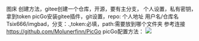 图床
    创建方法，gitee创建一个仓库，开源，要有主分支，
    个人设置，私有密钥，拿到token
    picGo安装gitee插件，git设置，repo: 个人地址 用户名/仓库名 Tsix666/imgbad，分支：.,token:必填，path:需要放到哪个文件夹
    参考连接 https://github.com/Molunerfinn/PicGo
    picGo配置方法：
    ![](https://gitee.com/Tsix666/imgbad/raw/master/img/20211123141041.png)